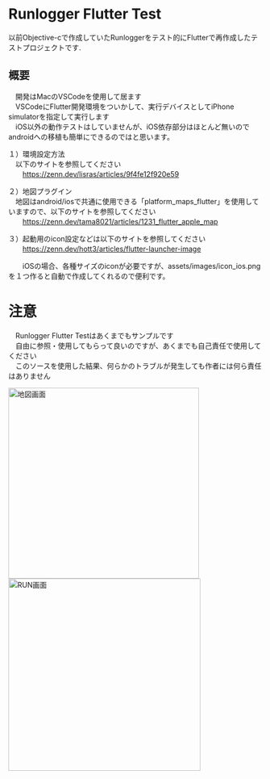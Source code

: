 # Runlogger Flutter Test

以前Objective-cで作成していたRunloggerをテスト的にFlutterで再作成したテストプロジェクトです.

## 概要

　開発はMacのVSCodeを使用して居ます  
　VSCodeにFlutter開発環境をついかして、実行デバイスとしてiPhone simulatorを指定して実行します  
　iOS以外の動作テストはしていませんが、iOS依存部分はほとんど無いのでandroidへの移植も簡単にできるのではと思います。

１）環境設定方法  
　以下のサイトを参照してください  
　　https://zenn.dev/lisras/articles/9f4fe12f920e59

２）地図プラグイン  
　地図はandroid/iosで共通に使用できる「platform_maps_flutter」を使用していますので、以下のサイトを参照してください  
　　https://zenn.dev/tama8021/articles/1231_flutter_apple_map

３）起動用のicon設定などは以下のサイトを参照してください  
　　https://zenn.dev/hott3/articles/flutter-launcher-image

　　iOSの場合、各種サイズのiconが必要ですが、assets/images/icon_ios.pngを１つ作ると自動で作成してくれるので便利です。

# 注意
　Runlogger Flutter Testはあくまでもサンプルです  
　自由に参照・使用してもらって良いのですが、あくまでも自己責任で使用してください  
　このソースを使用した結果、何らかのトラブルが発生しても作者には何ら責任はありません  
 
<img width="378" alt="地図画面" src="https://github.com/user-attachments/assets/800b0f57-afd4-4715-8b23-93ecbd045719">

<img width="381" alt="RUN画面" src="https://github.com/user-attachments/assets/0d1440b7-1ae7-4926-b9ff-86b08b483a40">
